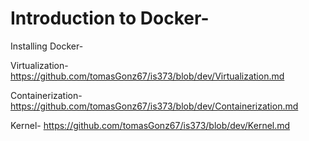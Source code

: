 <h1>Introduction to Docker-</h1>



Installing Docker- 



Virtualization- https://github.com/tomasGonz67/is373/blob/dev/Virtualization.md



Containerization- https://github.com/tomasGonz67/is373/blob/dev/Containerization.md



Kernel- https://github.com/tomasGonz67/is373/blob/dev/Kernel.md
